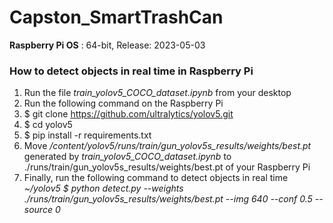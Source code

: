 # Capston_SmartTrashCan

**Raspberry Pi OS** : 64-bit,  Release: 2023-05-03

### How to detect objects in real time in Raspberry Pi
1. Run the file *train_yolov5_COCO_dataset.ipynb* from your desktop
1. Run the following command on the Raspberry Pi
  1. $ git clone https://github.com/ultralytics/yolov5.git
  1. $ cd yolov5
  1. $ pip install -r requirements.txt
1. Move */content/yolov5/runs/train/gun_yolov5s_results/weights/best.pt* generated by *train_yolov5_COCO_dataset.ipynb* to ./runs/train/gun_yolov5s_results/weights/best.pt of your Raspberry Pi
1. Finally, run the following command to detect objects in real time 
  *~/yolov5 $ python detect.py --weights ./runs/train/gun_yolov5s_results/weights/best.pt --img 640 --conf 0.5 --source 0*
